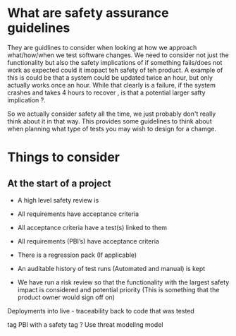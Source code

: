 # What are safety assurance guidelines

They are guidlines to consider when looking at how we approach what/how/when we test software changes. We need to consider not just the functionality but also the safety implications of if something fails/does not work as expected could it imopact teh safety of teh product. A example of this is could be that a system could be updated twice an hour, but only actually works once an hour. While that clearly is a failure, if the system crashes and takes 4 hours to recover , is that a potential larger safty implication ?.

So we actually consider safety all the time, we just probably don't really think about it in that way. This provides some guidelines to think about when planning what type of tests you may wish to design for a chamge.

# Things to consider

## At the start of a project

* A high level safety review is

* All requirements have acceptance criteria
* All acceptance criteria have a test(s) linked to them
* All requirements (PBI’s) have acceptance criteria
* There is a regression pack (If applicable)
* An auditable history of test runs (Automated and manual) is kept
* We have run a risk review so that the functionality with the largest safety impact is considered and potential priority (This is 
  something that the product owner would sign off on)


Deployments into live - traceability back to code that was tested

tag PBI with a safety tag ?
Use threat modellng model
